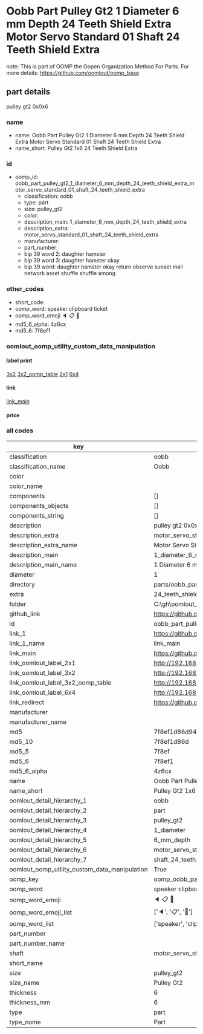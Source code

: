 # Oobb Part Pulley Gt2 1 Diameter 6 mm Depth 24 Teeth Shield Extra Motor Servo Standard 01 Shaft 24 Teeth Shield Extra  

note: This is part of OOMP the Oopen Organization Method For Parts. For more details: https://github.com/oomlout/oomp_base

##  part details
  



pulley gt2 0x0x6



### name
* name: Oobb Part Pulley Gt2 1 Diameter 6 mm Depth 24 Teeth Shield Extra Motor Servo Standard 01 Shaft 24 Teeth Shield Extra
* name_short: Pulley Gt2 1x6 24 Teeth Shield Extra
### id
* oomp_id: oobb_part_pulley_gt2_1_diameter_6_mm_depth_24_teeth_shield_extra_motor_servo_standard_01_shaft_24_teeth_shield_extra
  * classification: oobb
  * type: part
  * size: pulley_gt2
  * color: 
  * description_main: 1_diameter_6_mm_depth_24_teeth_shield_extra
  * description_extra: motor_servo_standard_01_shaft_24_teeth_shield_extra
  * manufacturer: 
  * part_number: 
  * bip 39 word 2: daughter hamster
  * bip 39 word 3: daughter hamster okay
  * bip 39 word: daughter hamster okay return observe sunset mail network asset shuffle shuffle among

### other_codes
* short_code: 
* oomp_word: speaker clipboard ticket
* oomp_word_emoji :speaker: :clipboard: :ticket:
* md5_6_alpha: 4z6cx
* md5_6: 7f8ef1






### oomlout_oomp_utility_custom_data_manipulation
#### label print
[3x2](http://192.168.1.245:1112/?label=oomp%204z6cx)
[3x2_oomp_table](http://192.168.1.108:1112/?label=oomp%204z6cx)
[2x1](http://192.168.1.242:1112/?label=oomp%204z6cx)
[6x4](http://192.168.1.55:1112/?label=oomp%204z6cx)    

#### link

[link_main](https://github.com/oomlout/oomlout_oobb_version_4_generated_parts/tree/main/navigation_oomp/oobb/part/pulley_gt2/1_diameter_6_mm_depth_24_teeth_shield_extra/motor_servo_standard_01_shaft_24_teeth_shield_extra/part)                              

#### price







### all codes 
| key | value |  
| --- | --- |  
| classification | oobb |  
| classification_name | Oobb |  
| color |  |  
| color_name |  |  
| components | [] |  
| components_objects | [] |  
| components_string | [] |  
| description | pulley gt2 0x0x6 |  
| description_extra | motor_servo_standard_01_shaft_24_teeth_shield_extra |  
| description_extra_name | Motor Servo Standard 01 Shaft 24 Teeth Shield Extra |  
| description_main | 1_diameter_6_mm_depth_24_teeth_shield_extra |  
| description_main_name | 1 Diameter 6 mm Depth 24 Teeth Shield Extra |  
| diameter | 1 |  
| directory | parts/oobb_part_pulley_gt2_1_diameter_6_mm_depth_24_teeth_shield_extra_motor_servo_standard_01_shaft_24_teeth_shield_extra |  
| extra | 24_teeth_shield |  
| folder | C:\gh\oomlout_oobb_version_4_generated_parts\parts\oobb_part_pulley_gt2_1_diameter_6_mm_depth_24_teeth_shield_extra_motor_servo_standard_01_shaft_24_teeth_shield_extra |  
| github_link | https://github.com/oomlout/oomlout_oomp_part_src/tree/main/parts/oobb_part_pulley_gt2_1_diameter_6_mm_depth_24_teeth_shield_extra_motor_servo_standard_01_shaft_24_teeth_shield_extra |  
| id | oobb_part_pulley_gt2_1_diameter_6_mm_depth_24_teeth_shield_extra_motor_servo_standard_01_shaft_24_teeth_shield_extra |  
| link_1 | https://github.com/oomlout/oomlout_oobb_version_4_generated_parts/tree/main/navigation_oomp/oobb/part/pulley_gt2/1_diameter_6_mm_depth_24_teeth_shield_extra/motor_servo_standard_01_shaft_24_teeth_shield_extra/part |  
| link_1_name | link_main |  
| link_main | https://github.com/oomlout/oomlout_oobb_version_4_generated_parts/tree/main/navigation_oomp/oobb/part/pulley_gt2/1_diameter_6_mm_depth_24_teeth_shield_extra/motor_servo_standard_01_shaft_24_teeth_shield_extra/part |  
| link_oomlout_label_2x1 | http://192.168.1.242:1112/?label=oomp%204z6cx |  
| link_oomlout_label_3x2 | http://192.168.1.245:1112/?label=oomp%204z6cx |  
| link_oomlout_label_3x2_oomp_table | http://192.168.1.108:1112/?label=oomp%204z6cx |  
| link_oomlout_label_6x4 | http://192.168.1.55:1112/?label=oomp%204z6cx |  
| link_redirect | https://github.com/oomlout/oomlout_oobb_version_4_generated_parts/tree/main/parts/oobb_pulley_gt2_01_06_ex_24_teeth_shield_sh_motor_servo_standard_01 |  
| manufacturer |  |  
| manufacturer_name |  |  
| md5 | 7f8ef1d86d94d0c7664c3b8333da29be |  
| md5_10 | 7f8ef1d86d |  
| md5_5 | 7f8ef |  
| md5_6 | 7f8ef1 |  
| md5_6_alpha | 4z6cx |  
| name | Oobb Part Pulley Gt2 1 Diameter 6 mm Depth 24 Teeth Shield Extra Motor Servo Standard 01 Shaft 24 Teeth Shield Extra |  
| name_short | Pulley Gt2 1x6 24 Teeth Shield Extra |  
| oomlout_detail_hierarchy_1 | oobb |  
| oomlout_detail_hierarchy_2 | part |  
| oomlout_detail_hierarchy_3 | pulley_gt2 |  
| oomlout_detail_hierarchy_4 | 1_diameter |  
| oomlout_detail_hierarchy_5 | 6_mm_depth |  
| oomlout_detail_hierarchy_6 | motor_servo_standard_01 |  
| oomlout_detail_hierarchy_7 | shaft_24_teeth_shield_extra |  
| oomlout_oomp_utility_custom_data_manipulation | True |  
| oomp_key | oomp_oobb_part_pulley_gt2_1_diameter_6_mm_depth_24_teeth_shield_extra_motor_servo_standard_01_shaft_24_teeth_shield_extra |  
| oomp_word | speaker clipboard ticket |  
| oomp_word_emoji | :speaker: :clipboard: :ticket: |  
| oomp_word_emoji_list | [':speaker:', ':clipboard:', ':ticket:'] |  
| oomp_word_list | ['speaker', 'clipboard', 'ticket'] |  
| part_number |  |  
| part_number_name |  |  
| shaft | motor_servo_standard_01 |  
| short_name |  |  
| size | pulley_gt2 |  
| size_name | Pulley Gt2 |  
| thickness | 6 |  
| thickness_mm | 6 |  
| type | part |  
| type_name | Part |  
